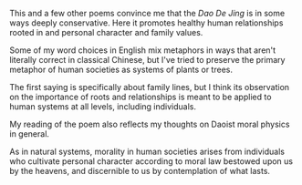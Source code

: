 This and a few other poems
convince me that the _Dao De Jing_
is in some ways
deeply conservative.
Here it promotes
healthy human relationships
rooted in
and personal character
and family values.

Some of my word choices
in English
mix metaphors
in ways that aren't literally correct
in classical Chinese,
but I've tried to preserve
the primary metaphor
of human societies
as systems of plants or trees.

The first saying
is specifically about family lines,
but I think its observation
on the importance of
roots and relationships
is meant to be applied
to human systems
at all levels,
including individuals.

My reading of the poem
also reflects my thoughts
on Daoist moral physics in general.

As in natural systems,
morality in human societies
arises from individuals
who cultivate personal character
according to moral law
bestowed upon us
by the heavens,
and discernible to us
by contemplation
of what lasts.
